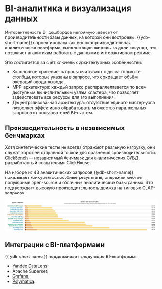# BI-аналитика и визуализация данных

Интерактивность BI-дешбордов напрямую зависит от производительности базы данных, на которой они построены. {{ydb-short-name}} спроектирована как высокопроизводительная аналитическая платформа, выполняющая запросы за доли секунды, что позволяет аналитикам работать с данными в интерактивном режиме.

Это достигается за счёт ключевых архитектурных особенностей:

- Колоночное хранение: запросы считывают с диска только те столбцы, которые указаны в запросе, что сокращает объём операций ввода-вывода.
- MPP-архитектура: каждый запрос распараллеливается по всем доступным вычислительным узлам кластера, что позволяет задействовать все ресурсы для его выполнения.
- Децентрализованная архитектура: отсутствие единого мастер-узла позволяет эффективно обрабатывать множество параллельных запросов от пользователей BI-систем.

## Производительность в независимых бенчмарках

Хотя синтетические тесты не всегда отражают реальную нагрузку, они служат хорошей отправной точкой для сравнения производительности. [ClickBench](https://benchmark.clickhouse.com/#system=+Rf%7Cnof%7CYD&type=-&machine=-ca2%7Cgle%7C6ax%7Cae-%7C6ale%7Cgel%7C3al&cluster_size=-&opensource=-&tuned=+n&metric=hot&queries=-) — независимый бенчмарк для аналитических СУБД, разработанный создателями ClickHouse.

На наборе из 43 аналитических запросов {{ydb-short-name}} показывает конкурентоспособные результаты, опережая многие популярные open-source и облачные аналитические базы данных. Это подтверждает высокую производительность движка на типовых OLAP-запросах.

![](_includes/clickbench.png)

## Интеграции с BI-платформами

{{ ydb-short-name }} поддерживает следующие BI-платформы:

- [Yandex DataLens](../../../../integrations/visualization/datalens.md);
- [Apache Superset](../../../../integrations/visualization/superset.md);
- [Grafana](../../../../integrations/visualization/grafana.md);
- [Polymatica](https://wiki.polymatica.ru/display/PDTNUG1343/YDB+Server).
